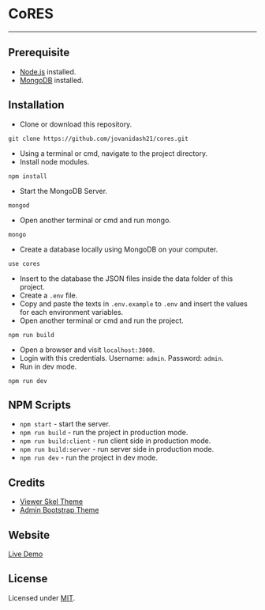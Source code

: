 # CoRES
---

## Prerequisite
* [Node.js](https://nodejs.org/en/) installed.
* [MongoDB](https://www.mongodb.com/) installed.

## Installation
* Clone or download this repository.
```
git clone https://github.com/jovanidash21/cores.git
```
* Using a terminal or cmd, navigate to the project directory.
* Install node modules.
```
npm install
```
* Start the MongoDB Server.
```
mongod
``` 
* Open another terminal or cmd and run mongo.
```
mongo
``` 
* Create a database locally using MongoDB on your computer.
```
use cores
``` 
* Insert to the database the JSON files inside the data folder of this project.
* Create a ```.env``` file. 
* Copy and paste the texts in ```.env.example``` to ```.env``` and insert the values for each environment variables.
* Open another terminal or cmd and run the project.
```
npm run build
```
* Open a browser and visit ```localhost:3000```.
* Login with this credentials. Username: ```admin```. Password: ```admin```.
* Run in dev mode.
```
npm run dev
```

## NPM Scripts
* ```npm start``` - start the server.
* ```npm run build``` - run the project in production mode.
* ```npm run build:client``` - run client side in production mode.
* ```npm run build:server``` - run server side in production mode.
* ```npm run dev``` - run the project in dev mode.

## Credits
- [Viewer Skel Theme](https://html5up.net/uploads/demos/escape-velocity/)
- [Admin Bootstrap Theme](https://github.com/tui2tone/flat-admin-bootstrap-templates)

## Website
[Live Demo](https://cores-jovanidash21.herokuapp.com/)

## License
Licensed under [MIT](https://opensource.org/licenses/mit-license.php).